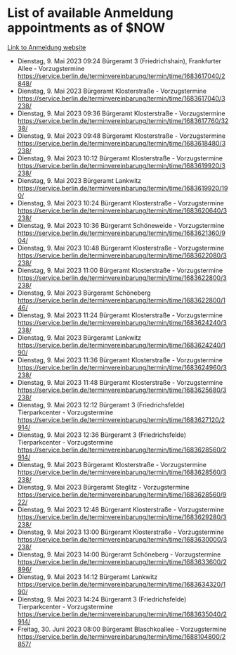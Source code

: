 # List of available Anmeldung appointments as of $NOW
[Link to Anmeldung website](https://service.berlin.de/terminvereinbarung/termin/tag.php?termin=1&anliegen[]=120686&dienstleisterlist=122210,122217,327316,122219,327312,122227,327314,122231,327346,122243,327348,122254,122252,329742,122260,329745,122262,329748,122271,327278,122273,327274,122277,327276,330436,122280,327294,122282,327290,122284,327292,122291,327270,122285,327266,122286,327264,122296,327268,150230,329760,122297,327286,122294,327284,122312,329763,122314,329775,122304,327330,122311,327334,122309,327332,317869,122281,327352,122279,329772,122283,122276,327324,122274,327326,122267,329766,122246,327318,122251,327320,122257,327322,122208,327298,122226,327300&herkunft=http%3A%2F%2Fservice.berlin.de%2Fdienstleistung%2F120686%2F)
- Dienstag, 9. Mai 2023 09:24 Bürgeramt 3 (Friedrichshain), Frankfurter Allee - Vorzugstermine https://service.berlin.de/terminvereinbarung/termin/time/1683617040/2848/
- Dienstag, 9. Mai 2023  Bürgeramt Klosterstraße - Vorzugstermine https://service.berlin.de/terminvereinbarung/termin/time/1683617040/3238/
- Dienstag, 9. Mai 2023 09:36 Bürgeramt Klosterstraße - Vorzugstermine https://service.berlin.de/terminvereinbarung/termin/time/1683617760/3238/
- Dienstag, 9. Mai 2023 09:48 Bürgeramt Klosterstraße - Vorzugstermine https://service.berlin.de/terminvereinbarung/termin/time/1683618480/3238/
- Dienstag, 9. Mai 2023 10:12 Bürgeramt Klosterstraße - Vorzugstermine https://service.berlin.de/terminvereinbarung/termin/time/1683619920/3238/
- Dienstag, 9. Mai 2023  Bürgeramt Lankwitz https://service.berlin.de/terminvereinbarung/termin/time/1683619920/190/
- Dienstag, 9. Mai 2023 10:24 Bürgeramt Klosterstraße - Vorzugstermine https://service.berlin.de/terminvereinbarung/termin/time/1683620640/3238/
- Dienstag, 9. Mai 2023 10:36 Bürgeramt Schöneweide - Vorzugstermine https://service.berlin.de/terminvereinbarung/termin/time/1683621360/904/
- Dienstag, 9. Mai 2023 10:48 Bürgeramt Klosterstraße - Vorzugstermine https://service.berlin.de/terminvereinbarung/termin/time/1683622080/3238/
- Dienstag, 9. Mai 2023 11:00 Bürgeramt Klosterstraße - Vorzugstermine https://service.berlin.de/terminvereinbarung/termin/time/1683622800/3238/
- Dienstag, 9. Mai 2023  Bürgeramt Schöneberg https://service.berlin.de/terminvereinbarung/termin/time/1683622800/146/
- Dienstag, 9. Mai 2023 11:24 Bürgeramt Klosterstraße - Vorzugstermine https://service.berlin.de/terminvereinbarung/termin/time/1683624240/3238/
- Dienstag, 9. Mai 2023  Bürgeramt Lankwitz https://service.berlin.de/terminvereinbarung/termin/time/1683624240/190/
- Dienstag, 9. Mai 2023 11:36 Bürgeramt Klosterstraße - Vorzugstermine https://service.berlin.de/terminvereinbarung/termin/time/1683624960/3238/
- Dienstag, 9. Mai 2023 11:48 Bürgeramt Klosterstraße - Vorzugstermine https://service.berlin.de/terminvereinbarung/termin/time/1683625680/3238/
- Dienstag, 9. Mai 2023 12:12 Bürgeramt 3 (Friedrichsfelde) Tierparkcenter - Vorzugstermine https://service.berlin.de/terminvereinbarung/termin/time/1683627120/2914/
- Dienstag, 9. Mai 2023 12:36 Bürgeramt 3 (Friedrichsfelde) Tierparkcenter - Vorzugstermine https://service.berlin.de/terminvereinbarung/termin/time/1683628560/2914/
- Dienstag, 9. Mai 2023  Bürgeramt Klosterstraße - Vorzugstermine https://service.berlin.de/terminvereinbarung/termin/time/1683628560/3238/
- Dienstag, 9. Mai 2023  Bürgeramt Steglitz - Vorzugstermine https://service.berlin.de/terminvereinbarung/termin/time/1683628560/922/
- Dienstag, 9. Mai 2023 12:48 Bürgeramt Klosterstraße - Vorzugstermine https://service.berlin.de/terminvereinbarung/termin/time/1683629280/3238/
- Dienstag, 9. Mai 2023 13:00 Bürgeramt Klosterstraße - Vorzugstermine https://service.berlin.de/terminvereinbarung/termin/time/1683630000/3238/
- Dienstag, 9. Mai 2023 14:00 Bürgeramt Schöneberg - Vorzugstermine https://service.berlin.de/terminvereinbarung/termin/time/1683633600/2896/
- Dienstag, 9. Mai 2023 14:12 Bürgeramt Lankwitz https://service.berlin.de/terminvereinbarung/termin/time/1683634320/190/
- Dienstag, 9. Mai 2023 14:24 Bürgeramt 3 (Friedrichsfelde) Tierparkcenter - Vorzugstermine https://service.berlin.de/terminvereinbarung/termin/time/1683635040/2914/
- Freitag, 30. Juni 2023 08:00 Bürgeramt Blaschkoallee - Vorzugstermine https://service.berlin.de/terminvereinbarung/termin/time/1688104800/2857/
